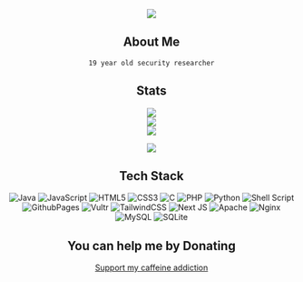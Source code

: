 <div align="center">

![](https://media.giphy.com/media/v1.Y2lkPTc5MGI3NjExZzlxa29keGtkOXN2NDA0dno3dmhkbHdjOGZ1d3J2NDU2bzFzbTdwaCZlcD12MV9pbnRlcm5hbF9naWZfYnlfaWQmY3Q9Zw/B4dt6rXq6nABilHTYM/giphy.gif)

## About Me
`19 year old security researcher`

## Stats
![](https://github-readme-stats.vercel.app/api?username=sysgerm&theme=nord&hide_border=false&include_all_commits=true&count_private=false)<br/>
![](https://github-readme-streak-stats.herokuapp.com/?user=sysgerm&theme=nord&hide_border=false)<br/>
![](https://github-readme-stats.vercel.app/api/top-langs/?username=sysgerm&theme=nord&hide_border=false&include_all_commits=true&count_private=false&layout=compact)

[![](https://visitcount.itsvg.in/api?id=sysgerm&icon=0&color=0)](https://visitcount.itsvg.in)

## Tech Stack
![Java](https://img.shields.io/badge/java-%23ED8B00.svg?style=for-the-badge&logo=openjdk&logoColor=white) ![JavaScript](https://img.shields.io/badge/javascript-%23323330.svg?style=for-the-badge&logo=javascript&logoColor=%23F7DF1E) ![HTML5](https://img.shields.io/badge/html5-%23E34F26.svg?style=for-the-badge&logo=html5&logoColor=white) ![CSS3](https://img.shields.io/badge/css3-%231572B6.svg?style=for-the-badge&logo=css3&logoColor=white) ![C](https://img.shields.io/badge/c-%2300599C.svg?style=for-the-badge&logo=c&logoColor=white) ![PHP](https://img.shields.io/badge/php-%23777BB4.svg?style=for-the-badge&logo=php&logoColor=white) ![Python](https://img.shields.io/badge/python-3670A0?style=for-the-badge&logo=python&logoColor=ffdd54) ![Shell Script](https://img.shields.io/badge/shell_script-%23121011.svg?style=for-the-badge&logo=gnu-bash&logoColor=white) ![GithubPages](https://img.shields.io/badge/github%20pages-121013?style=for-the-badge&logo=github&logoColor=white) ![Vultr](https://img.shields.io/badge/Vultr-007BFC.svg?style=for-the-badge&logo=vultr) ![TailwindCSS](https://img.shields.io/badge/tailwindcss-%2338B2AC.svg?style=for-the-badge&logo=tailwind-css&logoColor=white) ![Next JS](https://img.shields.io/badge/Next-black?style=for-the-badge&logo=next.js&logoColor=white) ![Apache](https://img.shields.io/badge/apache-%23D42029.svg?style=for-the-badge&logo=apache&logoColor=white) ![Nginx](https://img.shields.io/badge/nginx-%23009639.svg?style=for-the-badge&logo=nginx&logoColor=white) ![MySQL](https://img.shields.io/badge/mysql-%2300000f.svg?style=for-the-badge&logo=mysql&logoColor=white) ![SQLite](https://img.shields.io/badge/sqlite-%2307405e.svg?style=for-the-badge&logo=sqlite&logoColor=white)
## You can help me by Donating
  [Support my caffeine addiction](https://buymeacoffee.com/sysgerm)
</div>
